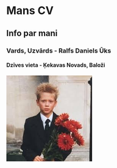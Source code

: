 #  **Mans CV**
## Info par mani
###  Vards, Uzvārds - Ralfs Daniels Ūks
#### Dzīves vieta - Ķekavas Novads, Baloži

![alt text](username.jpg)
